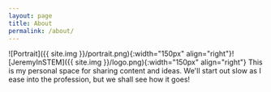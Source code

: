 ```yaml
---
layout: page
title: About
permalink: /about/
---
```

![Portrait]({{ site.img }}/portrait.png){:width="150px" align="right"}![JeremyInSTEM]({{ site.img }}/logo.png){:width="150px" align="right"} This is my personal space for sharing content and ideas. We'll start out slow as I ease into the profession, but we shall see how it goes!
